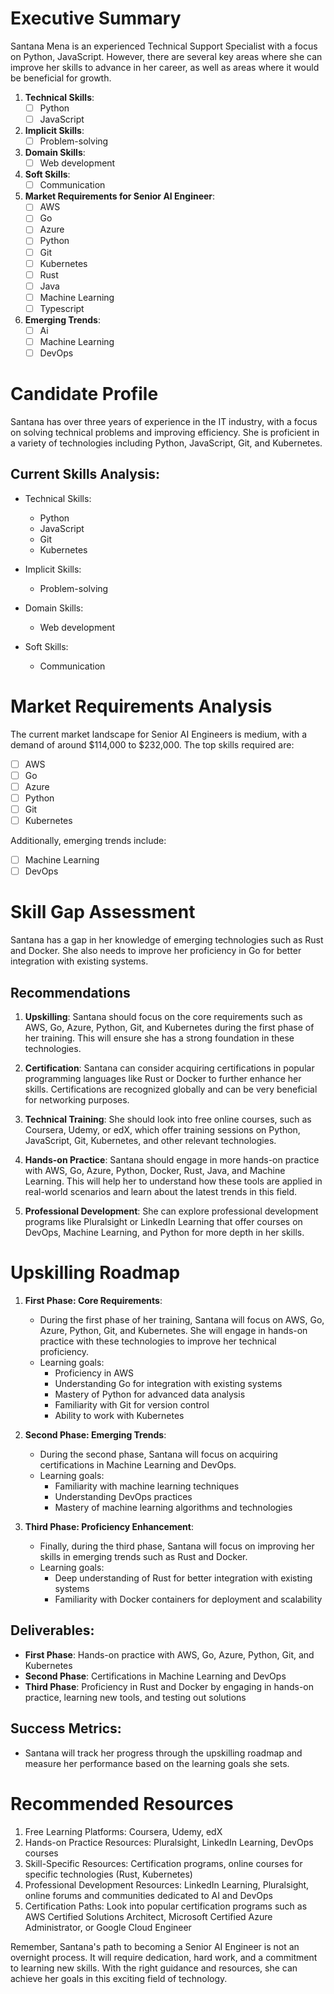 # Executive Summary

Santana Mena is an experienced Technical Support Specialist with a focus on Python, JavaScript. However, there are several key areas where she can improve her skills to advance in her career, as well as areas where it would be beneficial for growth.

1. **Technical Skills**:
   - [ ] Python
   - [ ] JavaScript

2. **Implicit Skills**:
   - [ ] Problem-solving

3. **Domain Skills**:
   - [ ] Web development

4. **Soft Skills**:
   - [ ] Communication

5. **Market Requirements for Senior AI Engineer**:
    - [ ] AWS
    - [ ] Go
    - [ ] Azure
    - [ ] Python
    - [ ] Git
    - [ ] Kubernetes
    - [ ] Rust
    - [ ] Java
    - [ ] Machine Learning
    - [ ] Typescript

6. **Emerging Trends**:
    - [ ] Ai
    - [ ] Machine Learning
    - [ ] DevOps

# Candidate Profile

Santana has over three years of experience in the IT industry, with a focus on solving technical problems and improving efficiency. She is proficient in a variety of technologies including Python, JavaScript, Git, and Kubernetes.

## Current Skills Analysis:

* Technical Skills:
  * Python
  * JavaScript
  * Git
  * Kubernetes

* Implicit Skills:
  * Problem-solving

* Domain Skills:
  * Web development

* Soft Skills:
  * Communication

# Market Requirements Analysis

The current market landscape for Senior AI Engineers is medium, with a demand of around $114,000 to $232,000. The top skills required are:

- [ ] AWS
- [ ] Go
- [ ] Azure
- [ ] Python
- [ ] Git
- [ ] Kubernetes

Additionally, emerging trends include:

- [ ] Machine Learning
- [ ] DevOps

# Skill Gap Assessment

Santana has a gap in her knowledge of emerging technologies such as Rust and Docker. She also needs to improve her proficiency in Go for better integration with existing systems.

## Recommendations

1. **Upskilling**: Santana should focus on the core requirements such as AWS, Go, Azure, Python, Git, and Kubernetes during the first phase of her training. This will ensure she has a strong foundation in these technologies.

2. **Certification**: Santana can consider acquiring certifications in popular programming languages like Rust or Docker to further enhance her skills. Certifications are recognized globally and can be very beneficial for networking purposes.

3. **Technical Training**: She should look into free online courses, such as Coursera, Udemy, or edX, which offer training sessions on Python, JavaScript, Git, Kubernetes, and other relevant technologies.

4. **Hands-on Practice**: Santana should engage in more hands-on practice with AWS, Go, Azure, Python, Docker, Rust, Java, and Machine Learning. This will help her to understand how these tools are applied in real-world scenarios and learn about the latest trends in this field.

5. **Professional Development**: She can explore professional development programs like Pluralsight or LinkedIn Learning that offer courses on DevOps, Machine Learning, and Python for more depth in her skills.

# Upskilling Roadmap

1. **First Phase: Core Requirements**:
    * During the first phase of her training, Santana will focus on AWS, Go, Azure, Python, Git, and Kubernetes. She will engage in hands-on practice with these technologies to improve her technical proficiency.
    * Learning goals:
      - Proficiency in AWS
      - Understanding Go for integration with existing systems
      - Mastery of Python for advanced data analysis
      - Familiarity with Git for version control
      - Ability to work with Kubernetes

2. **Second Phase: Emerging Trends**:
    * During the second phase, Santana will focus on acquiring certifications in Machine Learning and DevOps.
    * Learning goals:
      - Familiarity with machine learning techniques
      - Understanding DevOps practices
      - Mastery of machine learning algorithms and technologies

3. **Third Phase: Proficiency Enhancement**:
    * Finally, during the third phase, Santana will focus on improving her skills in emerging trends such as Rust and Docker.
    * Learning goals:
      - Deep understanding of Rust for better integration with existing systems
      - Familiarity with Docker containers for deployment and scalability

## Deliverables:

- **First Phase**: Hands-on practice with AWS, Go, Azure, Python, Git, and Kubernetes
- **Second Phase**: Certifications in Machine Learning and DevOps
- **Third Phase**: Proficiency in Rust and Docker by engaging in hands-on practice, learning new tools, and testing out solutions

## Success Metrics:

- Santana will track her progress through the upskilling roadmap and measure her performance based on the learning goals she sets.

# Recommended Resources

1. Free Learning Platforms: Coursera, Udemy, edX
2. Hands-on Practice Resources: Pluralsight, LinkedIn Learning, DevOps courses
3. Skill-Specific Resources: Certification programs, online courses for specific technologies (Rust, Kubernetes)
4. Professional Development Resources: LinkedIn Learning, Pluralsight, online forums and communities dedicated to AI and DevOps
5. Certification Paths: Look into popular certification programs such as AWS Certified Solutions Architect, Microsoft Certified Azure Administrator, or Google Cloud Engineer

Remember, Santana's path to becoming a Senior AI Engineer is not an overnight process. It will require dedication, hard work, and a commitment to learning new skills. With the right guidance and resources, she can achieve her goals in this exciting field of technology.